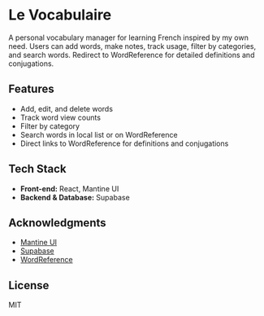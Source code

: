 # Le Vocabulaire

A personal vocabulary manager for learning French inspired by my own need. Users can add words, make notes, track usage, filter by categories, and search words. Redirect to WordReference for detailed definitions and conjugations.



## Features

- Add, edit, and delete words
- Track word view counts
- Filter by category
- Search words in local list or on WordReference
- Direct links to WordReference for definitions and conjugations


## Tech Stack

- **Front-end:** React, Mantine UI
- **Backend & Database:** Supabase



## Acknowledgments

- [Mantine UI](https://mantine.dev/)
- [Supabase](https://supabase.com/)
- [WordReference](https://www.wordreference.com/)


## License
MIT

